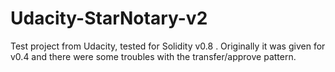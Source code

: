 # Udacity-StarNotary-v2

Test project from Udacity, tested for Solidity v0.8 .
Originally it was given for v0.4 and there were some troubles with the transfer/approve pattern.